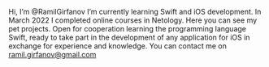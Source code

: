 Hi, I’m @RamilGirfanov
I’m currently learning Swift and iOS development. In March 2022 I completed online courses in Netology.
Here you can see my pet projects. 
Open for cooperation learning the programming language Swift, ready to take part in the development of any application for iOS in exchange for experience and knowledge. You can contact me on ramil.girfanov@gmail.com

<!---
RamilGirfanov/RamilGirfanov is a ✨ special ✨ repository because its `README.md` (this file) appears on your GitHub profile.
You can click the Preview link to take a look at your changes.
--->
